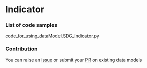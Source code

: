 # Indicator

### List of code samples 

<!-- 50-List of code -->

<!-- [code entry](link) -->
[code_for_using_dataModel.SDG_Indicator.py](https://github.com/smart-data-models/dataModel.SDG/blob/master/Indicator/code/code_for_using_dataModel.SDG_Indicator.py)


<!-- /50-List of code -->

### Contribution
You can raise an [issue](https://github.com/smart-data-models/dataModel.SDG/issues) or submit your [PR](https://github.com/smart-data-models/dataModel.SDG/pulls) on existing data models
